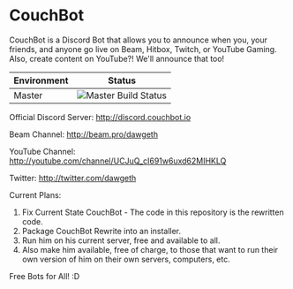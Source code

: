 # CouchBot
CouchBot is a Discord Bot that allows you to announce when you, your friends, and anyone go live on Beam, Hitbox, Twitch, or YouTube Gaming. Also, create content on YouTube?! We'll announce that too!

| Environment | Status |
| ------------- |:-------------:|
| Master        | ![Master Build Status](https://ci.appveyor.com/api/projects/status/guyesaow5cft6e0g/branch/master?svg=true) 

Official Discord Server: http://discord.couchbot.io

Beam Channel: http://beam.pro/dawgeth

YouTube Channel: http://youtube.com/channel/UCJuQ_cI691w6uxd62MIHKLQ

Twitter: http://twitter.com/dawgeth

Current Plans:

1. Fix Current State CouchBot - The code in this repository is the rewritten code.
2. Package CouchBot Rewrite into an installer.
3. Run him on his current server, free and available to all.
4. Also make him available, free of charge, to those that want to run their own version of him on their own servers, computers, etc.

Free Bots for All! :D
